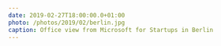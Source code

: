 ```yaml
---
date: 2019-02-27T18:00:00.0+01:00
photo: /photos/2019/02/berlin.jpg
caption: Office view from Microsoft for Startups in Berlin
---
```

